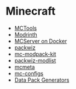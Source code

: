 # Minecraft

* [MCTools](https://mctools.org/)
* [Modrinth](https://modrinth.com)
* [MCServer on
    Docker](https://docker-minecraft-server.readthedocs.io/en/latest/)
* [packwiz](https://packwiz.infra.link/)
* [mc-modpack-kit](https://github.com/jh-devv/mc-modpack-kit)
* [packwiz-modlist](https://github.com/Ricky12Awesome/packwiz-modlist)
* [mcmeta](https://github.com/misode/mcmeta/tree/main)
* [mc-configs](https://www.reddit.com/r/minecraft_configs/)
* [Data Pack Generators](https://misode.github.io/)

